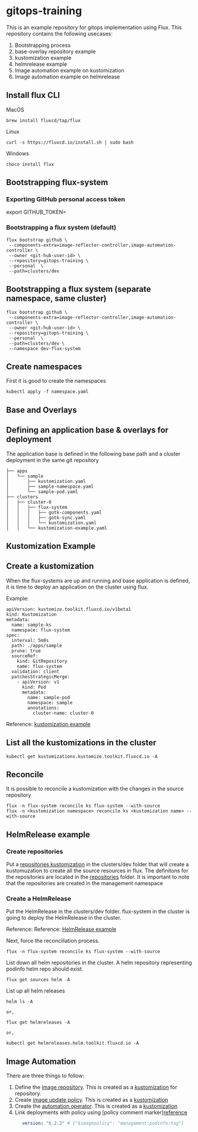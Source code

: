 # gitops-training

This is an example repository for gitops implementation using Flux. This repository contains the following usecases:

1. Bootstrapping process
2. base-overlay repository example
3. kustomization example
4. helmrelease example
5. Image automation example on kustomization
6. Image automation example on helmrelease


## Install flux CLI
MacOS​
```
brew install fluxcd/tap/flux​
```
Linux​
```
curl -s https://fluxcd.io/install.sh | sudo bash​
```
Windows​
```
choco install flux
```


## Bootstrapping flux-system

### Exporting GitHub personal access token
export GITHUB_TOKEN=<your-token>

### Bootstrapping a flux system (default)

```
flux bootstrap github \
 --components-extra=image-reflector-controller,image-automation-controller \
 --owner <git-hub-user-id> \
 --repository=gitops-training \
 --personal  \
 --path=clusters/dev
```

## Bootstrapping a flux system (separate namespace, same cluster)
```
flux bootstrap github \
 --components-extra=image-reflector-controller,image-automation-controller \
 --owner <git-hub-user-id> \ 
 --repository=gitops-training \
 --personal  \
 --path=clusters/dev \
 --namespace dev-flux-system 
```

## Create namespaces
First it is good to create the namespaces
```
kubectl apply -f namespace.yaml
```

## Base and Overlays 
## Defining an application base & overlays for deployment 

The application base is defined in the following base path and a cluster deployment in the same git repository
```
├── apps
│   └── sample
│       ├── kustomization.yaml
│       ├── sample-namespace.yaml
│       └── sample-pod.yaml
├── clusters
│   ├── cluster-0
│   │   ├── flux-system
│   │   │   ├── gotk-components.yaml
│   │   │   ├── gotk-sync.yaml
│   │   │   └── kustomization.yaml
│   │   └── kustomization-example.yaml
```

## Kustomization Example
## Create a kustomization
When the flux-systems are up and running and base application is defined, it is time to deploy an application on the cluster using flux. 

Example: 
```
apiVersion: kustomize.toolkit.fluxcd.io/v1beta1
kind: Kustomization
metadata:
  name: sample-ks
  namespace: flux-system
spec:
  interval: 5m0s
  path: ./apps/sample
  prune: true
  sourceRef:
    kind: GitRepository
    name: flux-system 
  validation: client
  patchesStrategicMerge:
    - apiVersion: v1
      kind: Pod
      metadata:
        name: sample-pod
        namespace: sample
        annotations:
          cluster-name: cluster-0
```
Reference: [kustomization example](clusters/dev/kustomization-sample-pod-example.yaml)

## List all the kustomizations in the cluster
```
kubectl get kustomizations.kustomize.toolkit.fluxcd.io -A

```

## Reconcile
It is possible to reconcile a kustomization with the changes in the source repository

```
flux -n flux-system reconcile ks flux-system --with-source
flux -n <kustomization namespace> reconcile ks <kustomization name> --with-source
```

## HelmRelease example
### Create repositories
Put a [repositories kustomization](clusters/dev/kustomization-repositories.yaml) in the clusters/dev folder that will create a kustomuzation to create all the source resources in flux. The definitons for the repositories are located in the [repositories](./repositories/) folder. It is important to note that the repositories are created in the management namespace

### Create a HelmRelease
Put the HelmRelease in the clusters/dev folder. flux-system in the cluster is going to deploy the HelmRelease in the cluster.

Reference: Reference: [HelmRelease example](clusters/dev/helm-release-example.yaml)


Next, force the reconciliation process.
```
flux -n flux-system reconcile ks flux-system --with-source
```

List down all helm repositories in the cluster. A helm repository representing podinfo helm repo should exist.
```
flux get sources helm -A
```

List up all helm releases
```
helm ls -A

or,

flux get helmreleases -A

or,

kubectl get helmreleases.helm.toolkit.fluxcd.io -A

```

## Image Automation
There are three things to follow:

1. Define the [image repository](./repositories/image-repository.yaml). This is created as a [kustomization](./clusters/dev/kustomization-repositories.yaml) for repository.
2. Create [image update policy](./image-update-automation/image-policy.yaml). This is created as a [kustomization](./clusters/dev/kustomization-image-automation.yaml)
3. Create the [automation operator](./image-update-automation/helm-image-update-automation.yaml). This is created as a [kustomization](./clusters/dev/kustomization-image-automation.yaml)
4. Link deployments with policy using [policy comment marker][reference](./clusters/dev/helm-release-example.yaml)
```yaml
      version: "6.2.3" # {"$imagepolicy": "management:podinfo:tag"}
```



